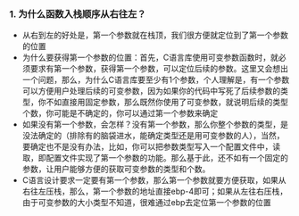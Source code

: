 ### **1. 为什么函数入栈顺序从右往左？**

- 从右到左的好处是，第一个参数就在栈顶，我们很方便就定位到了第一个参数的位置
- 为什么要获得第一个参数的位置：首先，C语言库使用可变参数函数时，就必须要求有第一个参数，获得第一个参数，可以定位后续的参数。这里又会想出一个问题，那么，为什么C语言库要至少有1个参数，个人理解是，有一个参数可以方便用户处理后续的可变参数，因为如果你的代码中写死了后续参数的类型，你不如直接用固定参数，那么既然你使用了可变参数，就说明后续的类型个数，你可能是不确定的，你可以通过第一个参数来确定
- 如果没有第一个参数，会怎样？没有第一个参数，那么你整个参数的类型，是没法确定的（排除有的脑袋进水，能确定类型还是用可变参数的人），当然，要确定也不是没有办法，比如，你可以把参数类型写入一个配置文件中，读取，即配置文件实现了第一个参数的功能。那么基于此，还不如有一个固定的参数，让用户能够方便的获取可变参数的类型和个数。
- C语言设计要求一定要有第一个参数，那么第一个参数就要方便获取，如果从右往左压栈，那么，第一个参数的地址直接ebp-4即可；如果从左往右压栈，由于可变参数的大小类型不知道，很难通过ebp去定位第一个参数的位置